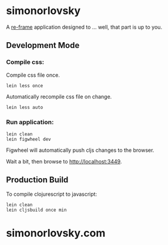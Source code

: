 # simonorlovsky

A [re-frame](https://github.com/Day8/re-frame) application designed to ... well, that part is up to you.

## Development Mode

### Compile css:

Compile css file once.

```
lein less once
```

Automatically recompile css file on change.

```
lein less auto
```

### Run application:

```
lein clean
lein figwheel dev
```

Figwheel will automatically push cljs changes to the browser.

Wait a bit, then browse to [http://localhost:3449](http://localhost:3449).

## Production Build


To compile clojurescript to javascript:

```
lein clean
lein cljsbuild once min
```
# simonorlovsky.com
